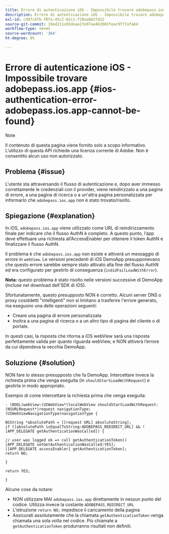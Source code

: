 ```yaml
---
title: Errore di autenticazione iOS - Impossibile trovare adobepass.ios.app
description: Errore di autenticazione iOS - Impossibile trovare adobepass.ios.app
exl-id: cd97c6fb-f0fa-45c2-82c1-f28aa6b2fd12
source-git-commit: 19ed211c65deaa1fe97ae462065feac9f77afa64
workflow-type: tm+mt
source-wordcount: '364'
ht-degree: 0%

---
```


# Errore di autenticazione iOS - Impossibile trovare adobepass.ios.app {#ios-authentication-error-adobepass.ios.app-cannot-be-found}

>[!NOTE]
>
>Il contenuto di questa pagina viene fornito solo a scopo informativo. L’utilizzo di questa API richiede una licenza corrente di Adobe. Non è consentito alcun uso non autorizzato.

## Problema {#issue}

L&#39;utente sta attraversando il flusso di autenticazione e, dopo aver immesso correttamente le credenziali con il provider, viene reindirizzato a una pagina di errore, a una pagina di ricerca o a un&#39;altra pagina personalizzata per informarlo che `adobepass.ios.app` non è stato trovato/risolto.

## Spiegazione {#explanation}

In iOS, `adobepass.ios.app` viene utilizzato come URL di reindirizzamento finale per indicare che il flusso AuthN è completo. A questo punto, l’app deve effettuare una richiesta all’AccessEnabler per ottenere il token AuthN e finalizzare il flusso AuthN.

Il problema è che `adobepass.ios.app` non esiste e attiverà un messaggio di errore in `webView`. Le versioni precedenti di iOS DemoApp presupponevano che questo errore sarebbe sempre stato attivato alla fine del flusso AuthN ed era configurato per gestirlo di conseguenza (`indidFailLoadWithError`).

**Nota:** questo problema è stato risolto nelle versioni successive di DemoApp (incluse nel download dell&#39;SDK di iOS).

Sfortunatamente, questo presupposto NON è corretto. Alcuni server DNS o proxy cosiddetti &quot;intelligenti&quot; non si limitano a trasferire l&#39;errore generato, ma eseguono una delle operazioni seguenti:

- Creare una pagina di errore personalizzata
- Inoltra a una pagina di ricerca o a un altro tipo di pagina del cliente o di portale.

In questi casi, la risposta che ritorna a iOS webView sarà una risposta perfettamente valida per quanto riguarda webView, e NON attiverà l’errore da cui dipendeva la vecchia DemoApp.

## Soluzione {#solution}

NON fare lo stesso presupposto che fa DemoApp. Intercettare invece la richiesta prima che venga eseguita (in `shouldStartLoadWithRequest`) e gestirla in modo appropriato.

Esempio di come intercettare la richiesta prima che venga eseguita:

```obj-c
- (BOOL)webView:(UIWebView*)localWebView shouldStartLoadWithRequest:(NSURLRequest*)request navigationType:(UIWebViewNavigationType)navigationType {

NSString *absolutePath = [[request URL] absoluteString]; 
if ([absolutePath isEqualToString:ADOBEPASS_REDIRECT_URL] && ![APP_DELEGATE getAuthenticationWasCalled]) {

// user was logged ok => call getAuthenticationToken() 
[APP_DELEGATE setGetAuthenticationWasCalled:YES]; 
[[APP_DELEGATE accessEnabler] getAuthenticationToken];
return NO;

}

return YES;

}
```

Alcune cose da notare:

- NON utilizzare MAI `adobepass.ios.app` direttamente in nessun punto del codice. Utilizza invece la costante `ADOBEPASS_REDIRECT_URL`
- L&#39;istruzione `return NO;` impedisce il caricamento della pagina
- Assicurati assolutamente che la chiamata `getAuthenticationToken` venga chiamata una sola volta nel codice. Più chiamate a `getAuthenticationToken` produrranno risultati non definiti.
